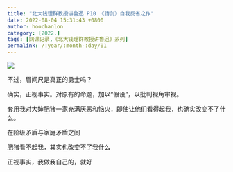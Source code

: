 ```yaml
---
title: "北大钱理群教授讲鲁迅 P10 《铸剑》自我反省之作"
date: 2022-08-04 15:31:43 +0800
author: hoochanlon
category: [2022.]
tags: [网课记录,《北大钱理群教授讲鲁迅》系列]
permalink: /:year/:month-:day/01
---
```


![](https://i.imgtg.com/2022/08/04/AxidS.png) 

不过，眉间尺是真正的勇士吗？

<!-- more -->

确实，正视事实。对原有的命题，加以“假设”，以批判视角审视。

套用我对大婶肥猪一家充满厌恶和恼火，即使让他们看得起我，也确实改变不了什么。

在阶级矛盾与家庭矛盾之间

肥猪看不起我，其实也改变不了我什么

正视事实，我做我自己的，就好
